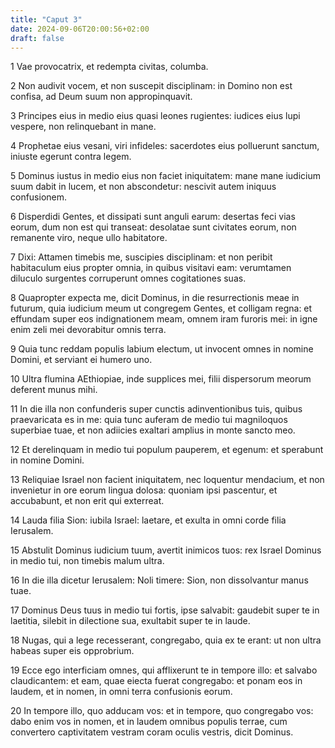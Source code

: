 ```yaml
---
title: "Caput 3"
date: 2024-09-06T20:00:56+02:00
draft: false
---
```



1 Vae provocatrix, et redempta civitas, columba.

2 Non audivit vocem, et non suscepit disciplinam: in Domino non est confisa, ad Deum suum non appropinquavit.

3 Principes eius in medio eius quasi leones rugientes: iudices eius lupi vespere, non relinquebant in mane.

4 Prophetae eius vesani, viri infideles: sacerdotes eius polluerunt sanctum, iniuste egerunt contra legem.

5 Dominus iustus in medio eius non faciet iniquitatem: mane mane iudicium suum dabit in lucem, et non abscondetur: nescivit autem iniquus confusionem.

6 Disperdidi Gentes, et dissipati sunt anguli earum: desertas feci vias eorum, dum non est qui transeat: desolatae sunt civitates eorum, non remanente viro, neque ullo habitatore.

7 Dixi: Attamen timebis me, suscipies disciplinam: et non peribit habitaculum eius propter omnia, in quibus visitavi eam: verumtamen diluculo surgentes corruperunt omnes cogitationes suas.

8 Quapropter expecta me, dicit Dominus, in die resurrectionis meae in futurum, quia iudicium meum ut congregem Gentes, et colligam regna: et effundam super eos indignationem meam, omnem iram furoris mei: in igne enim zeli mei devorabitur omnis terra.

9 Quia tunc reddam populis labium electum, ut invocent omnes in nomine Domini, et serviant ei humero uno.

10 Ultra flumina AEthiopiae, inde supplices mei, filii dispersorum meorum deferent munus mihi.

11 In die illa non confunderis super cunctis adinventionibus tuis, quibus praevaricata es in me: quia tunc auferam de medio tui magniloquos superbiae tuae, et non adiicies exaltari amplius in monte sancto meo.

12 Et derelinquam in medio tui populum pauperem, et egenum: et sperabunt in nomine Domini.

13 Reliquiae Israel non facient iniquitatem, nec loquentur mendacium, et non invenietur in ore eorum lingua dolosa: quoniam ipsi pascentur, et accubabunt, et non erit qui exterreat.

14 Lauda filia Sion: iubila Israel: laetare, et exulta in omni corde filia Ierusalem.

15 Abstulit Dominus iudicium tuum, avertit inimicos tuos: rex Israel Dominus in medio tui, non timebis malum ultra.

16 In die illa dicetur Ierusalem: Noli timere: Sion, non dissolvantur manus tuae.

17 Dominus Deus tuus in medio tui fortis, ipse salvabit: gaudebit super te in laetitia, silebit in dilectione sua, exultabit super te in laude.

18 Nugas, qui a lege recesserant, congregabo, quia ex te erant: ut non ultra habeas super eis opprobrium.

19 Ecce ego interficiam omnes, qui afflixerunt te in tempore illo: et salvabo claudicantem: et eam, quae eiecta fuerat congregabo: et ponam eos in laudem, et in nomen, in omni terra confusionis eorum.

20 In tempore illo, quo adducam vos: et in tempore, quo congregabo vos: dabo enim vos in nomen, et in laudem omnibus populis terrae, cum convertero captivitatem vestram coram oculis vestris, dicit Dominus.

